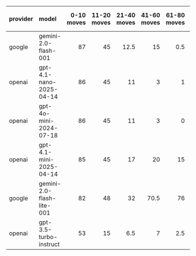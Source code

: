 | provider   | model                     |   0-10 moves |   11-20 moves |   21-40 moves |   41-60 moves |   61-80 moves |   81-100 moves |
|:-----------|:--------------------------|-------------:|--------------:|--------------:|--------------:|--------------:|---------------:|
| google     | gemini-2.0-flash-001      |           87 |            45 |          12.5 |          15   |           0.5 |            0   |
| openai     | gpt-4.1-nano-2025-04-14   |           86 |            45 |          11   |           3   |           1   |            1   |
| openai     | gpt-4o-mini-2024-07-18    |           86 |            45 |          11   |           3   |           0   |            0   |
| openai     | gpt-4.1-mini-2025-04-14   |           85 |            45 |          17   |          20   |          15   |           12   |
| google     | gemini-2.0-flash-lite-001 |           82 |            48 |          32   |          70.5 |          76   |           71   |
| openai     | gpt-3.5-turbo-instruct    |           53 |            15 |           6.5 |           7   |           2.5 |            4.5 |